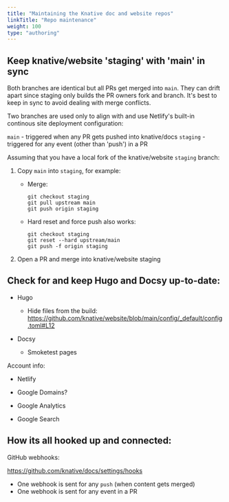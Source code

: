```yaml
---
title: "Maintaining the Knative doc and website repos"
linkTitle: "Repo maintenance"
weight: 100
type: "authoring"
---
```



## Keep knative/website 'staging' with 'main' in sync

Both branches are identical but all PRs get merged into `main`. They can drift
apart since staging only builds the PR owners fork and branch. It's best to keep
in sync to avoid dealing with merge conflicts.

Two branches are used only to align with and use Netlify's built-in continous
site deployment configuration:

`main` - triggered when any PR gets pushed into knative/docs
`staging` - triggered for any event (other than 'push') in a PR

Assuming that you have a local fork of the knative/website `staging` branch:

1. Copy `main` into `staging`, for example:

   * Merge:

     ```
     git checkout staging
     git pull upstream main
     git push origin staging
     ```

   * Hard reset and force push also works:

     ```
     git checkout staging
     git reset --hard upstream/main
     git push -f origin staging
     ```

1. Open a PR and merge into knative/website staging


## Check for and keep Hugo and Docsy up-to-date:

- Hugo
  - Hide files from the build: https://github.com/knative/website/blob/main/config/_default/config.toml#L12

- Docsy
  - Smoketest pages


Account info:

- Netlify

- Google Domains?

- Google Analytics

- Google Search

## How its all hooked up and connected:
GitHub webhooks:

https://github.com/knative/docs/settings/hooks

* One webhook is sent for any `push` (when content gets merged)
* One webhook is sent for any event in a PR

